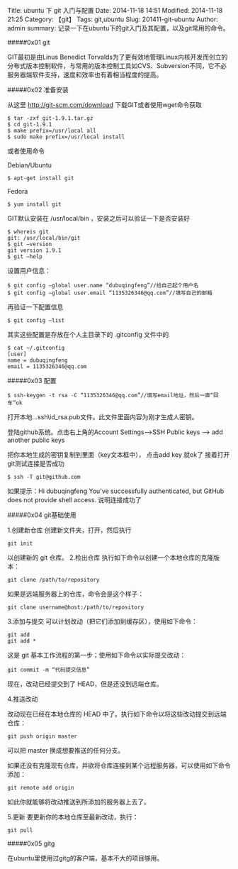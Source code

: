 Title: ubuntu 下 git 入门与配置
Date: 2014-11-18 14:51
Modified: 2014-11-18 21:25
Category: 【git】
Tags: git,ubuntu
Slug: 201411-git-ubuntu
Author: admin
summary: 记录一下在ubuntu下的git入门及其配置，以及git常用的命令。


#####0x01 git

GIT最初是由Linus Benedict Torvalds为了更有效地管理Linux内核开发而创立的分布式版本控制软件，与常用的版本控制工具如CVS、Subversion不同，它不必服务器端软件支持，速度和效率也有着相当程度的提高。

#####0x02 准备安装

从这里 http://git-scm.com/download 下载GIT或者使用wget命令获取

```
$ tar -zxf git-1.9.1.tar.gz
$ cd git-1.9.1
$ make prefix=/usr/local all
$ sudo make prefix=/usr/local install
```

或者使用命令

Debian/Ubuntu

	$ apt-get install git

Fedora
	
	$ yum install git

GIT默认安装在 /usr/local/bin ，安装之后可以验证一下是否安装好

```
$ whereis git
git: /usr/local/bin/git
$ git –version
git version 1.9.1
$ git –help
```

设置用户信息：

```
$ git config –global user.name “dubuqingfeng”//给自己起个用户名
$ git config –global user.email “1135326346@qq.com”//填写自己的邮箱
```

再验证一下配置信息

	$ git config –list

其实这些配置是存放在个人主目录下的 .gitconfig 文件中的

```
$ cat ~/.gitconfig
[user]
name = dubuqingfeng
email = 1135326346@qq.com
```

#####0x03 配置

	$ ssh-keygen -t rsa -C “1135326346@qq.com”//填写email地址，然后一直“回车”ok

打开本地..\.ssh\id_rsa.pub文件。此文件里面内容为刚才生成人密钥。

登陆github系统。点击右上角的Account Settings—>SSH Public keys —> add another public keys

把你本地生成的密钥复制到里面（key文本框中）， 点击add key 就ok了
接着打开git测试连接是否成功

```
$ ssh -T git@github.com
```

如果提示：Hi dubuqingfeng You’ve successfully authenticated, but GitHub does not provide shell access. 说明连接成功了

#####0x04 git基础使用

1.创建新仓库
创建新文件夹，打开，然后执行
	
	git init

以创建新的 git 仓库。
2.检出仓库
执行如下命令以创建一个本地仓库的克隆版本：

	git clone /path/to/repository

如果是远端服务器上的仓库，命令会是这个样子：

	git clone username@host:/path/to/repository

3.添加与提交
可以计划改动（把它们添加到缓存区），使用如下命令：

	git add 
	git add *

这是 git 基本工作流程的第一步；使用如下命令以实际提交改动：
	
	git commit -m “代码提交信息”

现在，改动已经提交到了 HEAD，但是还没到远端仓库。

4.推送改动

改动现在已经在本地仓库的 HEAD 中了。执行如下命令以将这些改动提交到远端仓库：
	
	git push origin master

可以把 master 换成想要推送的任何分支。

如果还没有克隆现有仓库，并欲将仓库连接到某个远程服务器，可以使用如下命令添加：

	git remote add origin 

如此你就能够将改动推送到所添加的服务器上去了。

5.更新
要更新你的本地仓库至最新改动，执行：

	git pull
#####0x05 gitg

在ubuntu里使用过gitg的客户端，基本不大的项目够用。
